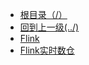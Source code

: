   * [根目录（/）](/README)
  * [回到上一级(../)](BigData/README.md)
  * [Flink](BigData/Flink/Flink.md)
  * [Flink实时数仓](BigData/Flink/Flink实时数仓.md)
